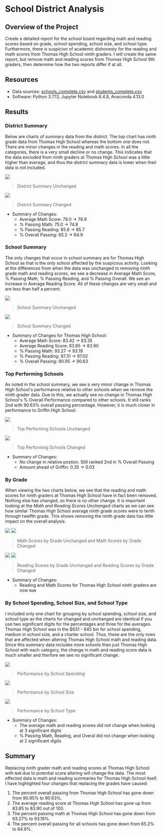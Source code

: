 # School District Analysis

## Overview of the Project
Create a detailed report for the school board regarding math and reading scores based on grade, school spending, school size, and school type. Furthermore, there is suspicion of academic dishonesty for the reading and math scores from Thomas High School ninth graders. I will create the same report, but remove math and reading scores from Thomas High School 9th graders, then determine how the two reports differ if at all.

## Resources
- Data sources: [schools_complete.csv](/Resources/schools_complete.csv) and [students_complete.csv](/Resources/students_complete.csv)
- Software: Python 3.7.13, Jupyter Notebook 6.4.8, Anaconda 4.13.0

## Results

### District Summary
Below are charts of summary data from the district. The top chart has ninth grade data from Thomas High School whereas the bottom one does not. There are minor changes in the reading and math scores. In all the categories, there is a very small decline or no change. This indicates that the data excluded from ninth graders at Thomas High School was a little higher than average, and thus the district summary data is lower when their data is not included.

![](/Resources/district_summary_original.PNG)
> District Summary Unchanged

![](/Resources/district_summary_updated.PNG)
> District Summary Changed

- Summary of Changes:
    - Average Math Score: 79.0 &rarr; 78.9
    - % Passing Math: 75.0 &rarr; 74.8
    - % Passing Reading: 85.8 &rarr; 85.7
    - % Overall Passing: 65.2 &rarr; 64.9

### School Summary
The only changes that occur in school summary are for Thomas High School as that is the only school affected by the suspicous activity. Looking at the differences from when the data was unchanged to removing ninth grade math and reading scores, we see a decrease in Average Math Score, % Passing Math, % Passing Reading, and % Passing Overall. We see an increase in Average Reading Score. All of these changes are very small and are less than half a percent.

![](/Resources/school_summary_original.PNG) 
> School Summary Unchanged

![](/Resources/school_summary_updated.PNG)
> School Summary Changed

- Summary of Changes for Thomas High School:
    - Average Math Score: 83.42 &rarr; 83.35
    - Average Reading Score: 83.85 &rarr; 83.90
    - % Passing Math: 93.27 &rarr; 93.19
    - % Passing Reading: 97.31 &rarr; 97.02
    - % Overall Passing: 90.95 &rarr; 90.63

### Top Performing Schools
As noted in the school summary, we see a very minor change in Thomas High School's performance relative to other schools when we remove the ninth grader data. Due to this, we actually see no change in Thomas High School's % Overall Performance compared to other schools. It still ranks 2nd with 90.63% overall passing percentage. However, it is much closer in performance to Griffin High School.

![](/Resources/top_schools_original.PNG) 
> Top Performing Schools Unchanged

![](/Resources/top_schools_updated.PNG)
> Top Performing Schools Changed

- Summary of Changes:
    - No change in relative postion. Still ranked 2nd in % Overall Passing
    - Amount ahead of Griffin: 0.35 &rarr; 0.03

### By Grade
When viewing the two charts below, we see that the reading and math scores for ninth graders at Thomas High School have in fact been removed. Nothing else has changed, so there is no other change. It is important looking at the *Math and Reading Scores Unchanged* charts as we can see how similar Thomas High School average ninth grade scores were to tenth through twelfth grade. This shows removing the ninth grade data has little impact on the overall analysis.

![](/Resources/math_scores_by_grade_original.PNG) ![](/Resources/math_scores_by_grade_updated.PNG)
> Math Scores by Grade Unchanged and Math Scores by Grade Changed

![](/Resources/reading_scores_by_grade_original.PNG) ![](/Resources/reading_scores_by_grade_updated.PNG)
> Reading Scores by Grade Unchanged and Reading Scores by Grade Changed

- Summary of Changes:
    - Reading and Math Scores for Thomas High School ninth graders are now `NaN`

### By School Spending, School Size, and School Type
I included only one chart for grouping by school spending, school size, and school type as the charts for changed and unchanged are identical if you use two significant digits for the percentages and three for the averages. Thomas High School was in the $631 - 645 bin for school spending, medium in school size, and a charter school. Thus, these are the only rows that are affected when altering Thomas High School math and reading data. Since this summary data includes more schools than just Thomas High School with each category, the change in math and reading score data is much smaller and therfore we see no significant change.

![](/Resources/spending_summary.PNG)
> Performance by School Spending

![](/Resources/size_summary.PNG)
> Performance by School Size

![](/Resources/type_summary.PNG)
> Performance by School Type

- Summary of Changes:
    - The average math and reading scores did not change when looking at 3 significant digits
    - % Passing Math, Reading, and Overal did not change when looking at 2 significant digits

## Summary
Replacing ninth grader math and reading scores at Thomas High School with `NaN` due to potential score altering will change the data. The most effected data is math and reading summaries for Thomas High School itself. I have highlighted four changes that replacing the grades have caused:
 
1. The percent overall passing from Thomas High School has gone down from 90.95% to 90.63%.
2. The average reading score at Thomas High School has gone up from 83.85 to 83.90 out of 100.
3. The percent passing math at Thomas High School has gone down from 93.27% to 93.19%.
4. The percent overall passing for all schools has gone down from 65.2% to 64.9%.